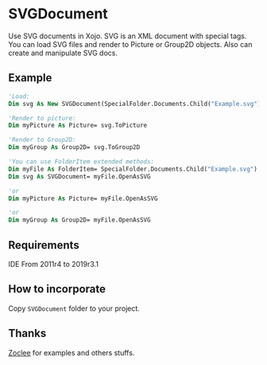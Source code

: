 # SVGDocument

Use SVG documents in Xojo. SVG is an XML document with special tags.
You can load SVG files and render to Picture or Group2D objects. Also can create and manipulate SVG docs.

## Example
```vb
'Load:
Dim svg As New SVGDocument(SpecialFolder.Documents.Child("Example.svg"))

'Render to picture:
Dim myPicture As Picture= svg.ToPicture

'Render to Group2D:
Dim myGroup As Group2D= svg.ToGroup2D

'You can use FolderItem extended methods:
Dim myFile As FolderItem= SpecialFolder.Documents.Child("Example.svg")
Dim svg As SVGDocument= myFile.OpenAsSVG

'or
Dim myPicture As Picture= myFile.OpenAsSVG

'or
Dim myGroup As Group2D= myFile.OpenAsSVG
```

## Requirements

IDE From 2011r4 to 2019r3.1

## How to incorporate

Copy `SVGDocument` folder to your project.

## Thanks

[Zoclee](https://github.com/Zoclee/xojo-drawsvg) for examples and others stuffs.
